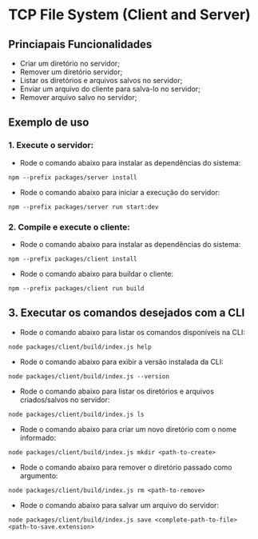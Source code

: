 # TCP File System (Client and Server)
## Princiapais Funcionalidades
- Criar um diretório no servidor;
- Remover um diretório servidor;
- Listar os diretórios e arquivos salvos no servidor;
- Enviar um arquivo do cliente para salva-lo no servidor;
- Remover arquivo salvo no servidor;


## Exemplo de uso

### 1. Execute o servidor:
-  Rode o comando abaixo para instalar as dependências do sistema:
```
npm --prefix packages/server install
```
- Rode o comando abaixo para iniciar a execução do servidor:
```
npm --prefix packages/server run start:dev
```

### 2. Compile e execute o cliente:

- Rode o comando abaixo para instalar as dependências do sistema:
```
npm --prefix packages/client install
```
- Rode o comando abaixo para buildar o cliente:
```
npm --prefix packages/client run build
```
## 3. Executar os comandos desejados com a CLI
-  Rode o comando abaixo para listar os comandos disponíveis na CLI:
```
node packages/client/build/index.js help
```
-  Rode o comando abaixo para exibir a versão instalada da CLI:
```
node packages/client/build/index.js --version
```
-  Rode o comando abaixo para listar os diretórios e arquivos criados/salvos no servidor:
```
node packages/client/build/index.js ls  
```
-  Rode o comando abaixo para criar um novo diretório com o nome informado:
```
node packages/client/build/index.js mkdir <path-to-create>
```
-  Rode o comando abaixo para remover o diretório passado como argumento:
```
node packages/client/build/index.js rm <path-to-remove>   
```
-  Rode o comando abaixo para salvar um arquivo do servidor:
```
node packages/client/build/index.js save <complete-path-to-file> <path-to-save.extension>
```

